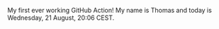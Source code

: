 My first ever working GitHub Action!
My name is Thomas and today is Wednesday, 21 August, 20:06 CEST. 
